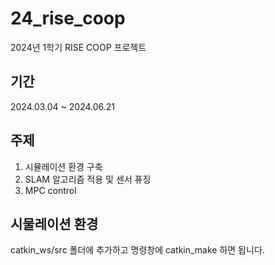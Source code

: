 # 24_rise_coop
2024년 1학기 RISE COOP 프로젝트

## 기간
2024.03.04 ~ 2024.06.21

## 주제
1. 시뮬레이션 환경 구축
2. SLAM 알고리즘 적용 및 센서 퓨징
3. MPC control


## 시물레이션 환경
 catkin_ws/src 폴더에 추가하고 명령창에 catkin_make 하면 됩니다.
